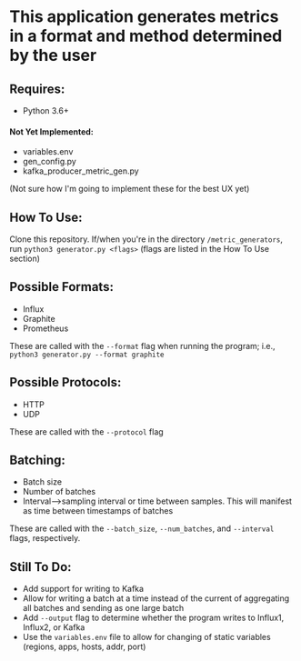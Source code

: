 # This application generates metrics in a format and method determined by the user

## Requires:
* Python 3.6+

#### Not Yet Implemented:
* variables.env
* gen_config.py
* kafka_producer_metric_gen.py

(Not sure how I'm going to implement these for the best UX yet)

## How To Use:
Clone this repository.  If/when you're in the directory `/metric_generators`, run `python3 generator.py <flags>` (flags are listed in the How To Use section)


## Possible Formats:
* Influx
* Graphite
* Prometheus

These are called with the `--format` flag when running the program; i.e., `python3 generator.py --format graphite`

## Possible Protocols:
* HTTP
* UDP

These are called with the `--protocol` flag
## Batching:
* Batch size
* Number of batches
* Interval-->sampling interval or time between samples.  This will manifest as time between timestamps of batches

These are called with the `--batch_size`, `--num_batches`, and `--interval` flags, respectively.

## Still To Do:
* Add support for writing to Kafka
* Allow for writing a batch at a time instead of the current of aggregating all batches and sending as one large batch
* Add `--output` flag to determine whether the program writes to Influx1, Influx2, or Kafka
* Use the `variables.env` file to allow for changing of static variables (regions, apps, hosts, addr, port)
